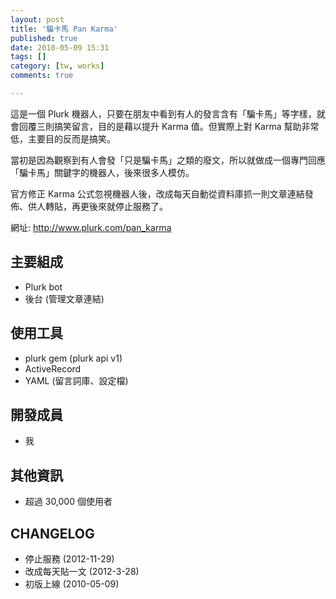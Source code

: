 ```yaml
---
layout: post
title: '騙卡馬 Pan Karma'
published: true
date: 2010-05-09 15:31
tags: []
category: [tw, works]
comments: true

---
```

這是一個 Plurk 機器人，只要在朋友中看到有人的發言含有「騙卡馬」等字樣，就會回覆三則搞笑留言，目的是藉以提升 Karma 值。但實際上對 Karma 幫助非常低，主要目的反而是搞笑。

當初是因為觀察到有人會發「只是騙卡馬」之類的廢文，所以就做成一個專門回應「騙卡馬」關鍵字的機器人，後來很多人模仿。

官方修正 Karma 公式忽視機器人後，改成每天自動從資料庫抓一則文章連結發佈、供人轉貼，再更後來就停止服務了。

網址: http://www.plurk.com/pan_karma

## 主要組成

* Plurk bot
* 後台 (管理文章連結)

## 使用工具

* plurk gem (plurk api v1)
* ActiveRecord
* YAML (留言詞庫、設定檔)

## 開發成員

* 我

## 其他資訊

* 超過 30,000 個使用者

## CHANGELOG

* 停止服務 (2012-11-29)
* 改成每天貼一文 (2012-3-28)
* 初版上線 (2010-05-09)
